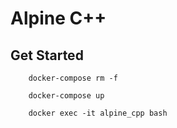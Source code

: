 # Alpine C++

## Get Started

```
    docker-compose rm -f
```
```
    docker-compose up
```
```
    docker exec -it alpine_cpp bash 
```

